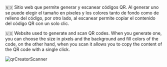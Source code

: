 🇲🇽 Sitio web que permite generar y escanear códigos QR. Al generar uno se puede elegir el tamaño en pixeles y los colores tanto de fondo como de relleno del código, 
   por otro lado, al escanear permite copiar el contenido del código QR con un solo clic.
   
🇺🇸 Website used to generate and scan QR codes. When you generate one, you can choose the size in pixels and the background and fill colors of the code, on the other hand, 
   when you scan it allows you to copy the content of the QR code with a single click.

![qrCreatorScanner](https://github.com/MauricioBarrueta/QR-CreatorScanner/assets/60496232/57b4503d-34f6-48a3-bc5c-6acd41283a8c)
